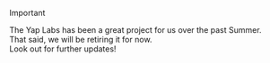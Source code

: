 > [!IMPORTANT]
> The Yap Labs has been a great project for us over the past Summer.  
> That said, we will be retiring it for now.  
> Look out for further updates!  
